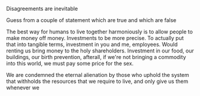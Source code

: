 Disagreements are inevitable

Guess from a couple of statement which are true and which are false

The best way for humans to live together harmoniously is to allow people to make money off money. Investments to be more precise. To actually put that into tangible terms, investment in you and me, employees. Would renting us bring money to the holy shareholders. Investment in our food, our buildings, our birth prevention, afterall, if we're not bringing a commodity into this world, we must pay some price for the sex. 

We are condemned the eternal alienation by those who uphold the system that withholds the resources that we require to live, and only give us them whenever we 